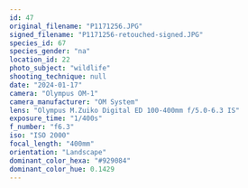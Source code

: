 ```yaml
---
id: 47
original_filename: "P1171256.JPG"
signed_filename: "P1171256-retouched-signed.JPG"
species_id: 67
species_gender: "na"
location_id: 22
photo_subject: "wildlife"
shooting_technique: null
date: "2024-01-17"
camera: "Olympus OM-1"
camera_manufacturer: "OM System"
lens: "Olympus M.Zuiko Digital ED 100-400mm f/5.0-6.3 IS"
exposure_time: "1/400s"
f_number: "f6.3"
iso: "ISO 2000"
focal_length: "400mm"
orientation: "Landscape"
dominant_color_hexa: "#929084"
dominant_color_hue: 0.1429
---
```

